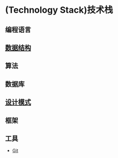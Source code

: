 #  (Technology Stack)技术栈

## 编程语言

## [数据结构](https://github.com/huzhengxing/data-structure)

## 算法

## 数据库

## [设计模式](https://github.com/huzhengxing/design-pattern)

## 框架

## 工具

- [Git](https://github.com/huzhengxing/technology-stack/blob/master/工具/Git.md)

